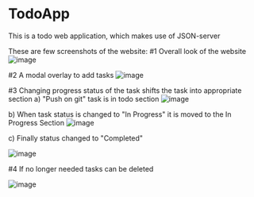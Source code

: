 # TodoApp
This is a todo web application, which makes use of JSON-server

These are few screenshots of the website:
#1 Overall look of the website
![image](https://github.com/Rhemaria01/TodoApp/assets/88653368/a93aa80b-0ce8-4b5d-bb0a-ae23e25ac32a)

#2 A modal overlay to add tasks
![image](https://github.com/Rhemaria01/TodoApp/assets/88653368/97a5fdce-c237-4b0f-a262-4d9828e0e084)

#3 Changing progress status of the task shifts the task into appropriate section
a) "Push on git" task is in todo section
![image](https://github.com/Rhemaria01/TodoApp/assets/88653368/e216a740-cd6d-4d93-9855-532222ff5224)

b) When task status is changed to "In Progress" it is moved to the In Progress Section
![image](https://github.com/Rhemaria01/TodoApp/assets/88653368/18da0bf4-1167-4712-83ff-c6df25775874)

c) Finally status changed to "Completed"

![image](https://github.com/Rhemaria01/TodoApp/assets/88653368/0e473369-7157-47f7-b73a-b0b1c5670ec7)

#4 If no longer needed tasks can be deleted

![image](https://github.com/Rhemaria01/TodoApp/assets/88653368/7df5a916-e70e-4fd3-9c93-2f8e7fd8430b)

